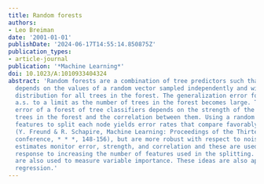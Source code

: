 ```yaml
---
title: Random forests
authors:
- Leo Breiman
date: '2001-01-01'
publishDate: '2024-06-17T14:55:14.850875Z'
publication_types:
- article-journal
publication: '*Machine Learning*'
doi: 10.1023/A:1010933404324
abstract: 'Random forests are a combination of tree predictors such that each tree
  depends on the values of a random vector sampled independently and with the same
  distribution for all trees in the forest. The generalization error for forests converges
  a.s. to a limit as the number of trees in the forest becomes large. The generalization
  error of a forest of tree classifiers depends on the strength of the individual
  trees in the forest and the correlation between them. Using a random selection of
  features to split each node yields error rates that compare favorably to Adaboost
  (Y. Freund & R. Schapire, Machine Learning: Proceedings of the Thirteenth International
  conference, * * *, 148-156), but are more robust with respect to noise. Internal
  estimates monitor error, strength, and correlation and these are used to show the
  response to increasing the number of features used in the splitting. Internal estimates
  are also used to measure variable importance. These ideas are also applicable to
  regression.'
---
```

